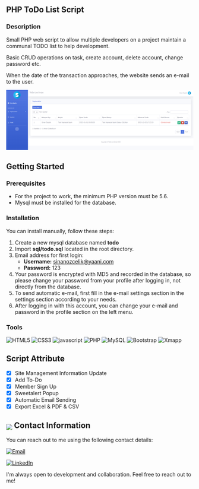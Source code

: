 ## PHP ToDo List Script

### Description

Small PHP web script to allow multiple developers on a project maintain a communal TODO list to help development.

Basic CRUD operations on task, create account, delete account, change password etc.

When the date of the transaction approaches, the website sends an e-mail to the user.

<img src="img/view.png">

## Getting Started 

### Prerequisites

* For the project to work, the minimum PHP version must be 5.6.
* Mysql must be installed for the database.

### Installation

You can install manually, follow these steps:

1. Create a new mysql database named **todo**
2. Import **sql/todo.sql** located in the root directory.
3. Email address for first login: 
   * **Username:** sinanozcelik@yaani.com 
   * **Password:** 123
4. Your password is encrypted with MD5 and recorded in the database, so please change your password from your profile after logging in, not directly from the database.
5. To send automatic e-mail, first fill in the e-mail settings section in the settings section according to your needs.
6. After logging in with this account, you can change your e-mail and password in the profile section on the left menu.

### Tools

![HTML5](https://img.shields.io/badge/html5-%23E34F26.svg?style=for-the-badge&logo=html5&logoColor=white)
![CSS3](https://img.shields.io/badge/css3-%231572B6.svg?style=for-the-badge&logo=css3&logoColor=white)
![javascript](https://img.shields.io/badge/javascript%20-%23323330.svg?&style=for-the-badge&logo=javascript&logoColor=%23F7DF1E)
![PHP](https://img.shields.io/badge/php-%23777BB4.svg?style=for-the-badge&logo=php&logoColor=white)
![MySQL](https://img.shields.io/badge/MySQL-00000F?style=for-the-badge&logo=mysql&logoColor=white)
![Bootstrap](https://img.shields.io/badge/bootstrap-%238511FA.svg?style=for-the-badge&logo=bootstrap&logoColor=white)
![Xmapp](https://img.shields.io/badge/Xampp-F37623?style=for-the-badge&logo=xampp&logoColor=white)

## Script Attribute

- [x] Site Management Information Update
- [x] Add To-Do
- [x] Member Sign Up
- [x] Sweetalert Popup
- [x] Automatic Email Sending
- [x] Export Excel & PDF & CSV

## <img src="https://user-images.githubusercontent.com/74038190/235294019-40007353-6219-4ec5-b661-b3c35136dd0b.gif" width="30" style="margin-bottom: -5px;"> Contact Information

You can reach out to me using the following contact details:

[![Email](https://img.shields.io/badge/Email-sinanozcelik%40yaani.com-brightgreen)](mailto:sinanozcelik@yaani.com)

[![LinkedIn](https://img.shields.io/badge/LinkedIn-sinan--ozcelik-blue)](https://www.linkedin.com/in/sinan-ozcelik/)

I'm always open to development and collaboration. Feel free to reach out to me!
